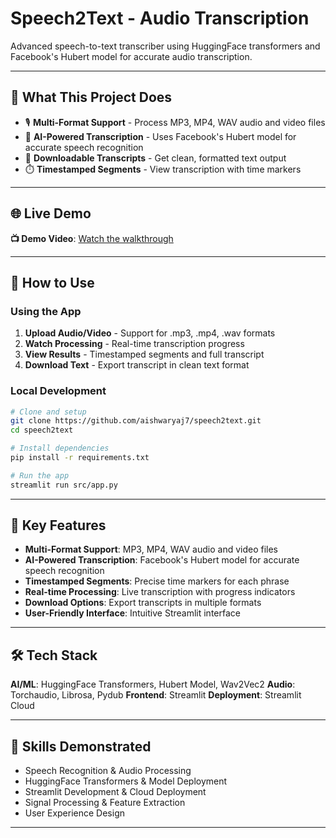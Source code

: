 # Speech2Text - Audio Transcription

Advanced speech-to-text transcriber using HuggingFace transformers and Facebook's Hubert model for accurate audio transcription.

---

## 🎯 **What This Project Does**

- 🎙️ **Multi-Format Support** - Process MP3, MP4, WAV audio and video files
- 🧠 **AI-Powered Transcription** - Uses Facebook's Hubert model for accurate speech recognition
- 📝 **Downloadable Transcripts** - Get clean, formatted text output
- ⏱️ **Timestamped Segments** - View transcription with time markers

---

## 🌐 **Live Demo**

**📺 Demo Video**: [Watch the walkthrough](https://youtu.be/eSG_FsoUtRo)

---

## 🚀 **How to Use**

### **Using the App**

1. **Upload Audio/Video** - Support for .mp3, .mp4, .wav formats
2. **Watch Processing** - Real-time transcription progress
3. **View Results** - Timestamped segments and full transcript
4. **Download Text** - Export transcript in clean text format

### **Local Development**

```bash
# Clone and setup
git clone https://github.com/aishwaryaj7/speech2text.git
cd speech2text

# Install dependencies
pip install -r requirements.txt

# Run the app
streamlit run src/app.py
```

---

## 🔧 **Key Features**

- **Multi-Format Support**: MP3, MP4, WAV audio and video files
- **AI-Powered Transcription**: Facebook's Hubert model for accurate speech recognition
- **Timestamped Segments**: Precise time markers for each phrase
- **Real-time Processing**: Live transcription with progress indicators
- **Download Options**: Export transcripts in multiple formats
- **User-Friendly Interface**: Intuitive Streamlit interface

---

## 🛠️ **Tech Stack**

**AI/ML**: HuggingFace Transformers, Hubert Model, Wav2Vec2
**Audio**: Torchaudio, Librosa, Pydub
**Frontend**: Streamlit
**Deployment**: Streamlit Cloud

---

## 🤝 **Skills Demonstrated**

- Speech Recognition & Audio Processing
- HuggingFace Transformers & Model Deployment
- Streamlit Development & Cloud Deployment
- Signal Processing & Feature Extraction
- User Experience Design

---
